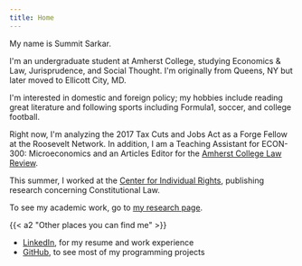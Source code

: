 ```yaml
---
title: Home
---
```


My name is Summit Sarkar.

I'm an undergraduate student at Amherst College, studying Economics & Law, Jurisprudence, and Social Thought.
I'm originally from Queens, NY but later moved to Ellicott City, MD.

I'm interested in domestic and foreign policy; my hobbies include reading great literature and following sports including Formula1, soccer, and college football.

Right now, I'm analyzing the 2017 Tax Cuts and Jobs Act as a Forge Fellow at the Roosevelt Network. In addition, I am a Teaching Assistant for ECON-300: Microeconomics and an Articles Editor for the [Amherst College Law Review](https://amherstlawreview.wordpress.com/).

This summer, I worked at the [Center for Individual Rights](https://en.wikipedia.org/wiki/Center_for_Individual_Rights), publishing research concerning Constitutional Law.

To see my academic work, go to [my research page](/research).

{{< a2 "Other places you can find me" >}}

- [LinkedIn](https://www.linkedin.com/in/summit-sarkar/), for my resume and work experience
- [GitHub](https://github.com/ssharker21), to see most of my programming projects
